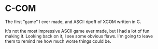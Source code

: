 # C-COM
The first "game" I ever made, and ASCII ripoff of XCOM written in C.

It's not the most impressive ASCII game ever made, but I had a lot of fun making it. Looking back on it, I see some obvious flaws. I'm going to leave them to remind me how much worse things could be.
